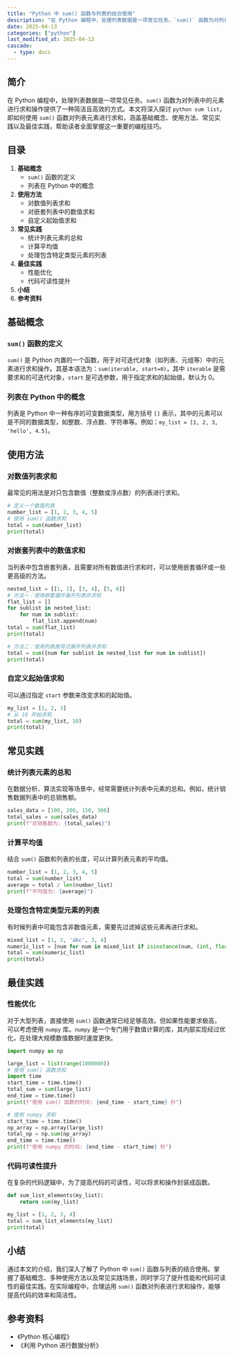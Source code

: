 ```yaml
---
title: "Python 中 sum() 函数与列表的结合使用"
description: "在 Python 编程中，处理列表数据是一项常见任务。`sum()` 函数为对列表中的元素进行求和操作提供了一种简洁且高效的方式。本文将深入探讨 `python sum list`，即如何使用 `sum()` 函数对列表元素进行求和，涵盖基础概念、使用方法、常见实践以及最佳实践，帮助读者全面掌握这一重要的编程技巧。"
date: 2025-04-13
categories: ["python"]
last_modified_at: 2025-04-13
cascade:
  - type: docs
---
```



## 简介
在 Python 编程中，处理列表数据是一项常见任务。`sum()` 函数为对列表中的元素进行求和操作提供了一种简洁且高效的方式。本文将深入探讨 `python sum list`，即如何使用 `sum()` 函数对列表元素进行求和，涵盖基础概念、使用方法、常见实践以及最佳实践，帮助读者全面掌握这一重要的编程技巧。

<!-- more -->
## 目录
1. **基础概念**
    - `sum()` 函数的定义
    - 列表在 Python 中的概念
2. **使用方法**
    - 对数值列表求和
    - 对嵌套列表中的数值求和
    - 自定义起始值求和
3. **常见实践**
    - 统计列表元素的总和
    - 计算平均值
    - 处理包含特定类型元素的列表
4. **最佳实践**
    - 性能优化
    - 代码可读性提升
5. **小结**
6. **参考资料**

## 基础概念
### `sum()` 函数的定义
`sum()` 是 Python 内置的一个函数，用于对可迭代对象（如列表、元组等）中的元素进行求和操作。其基本语法为：`sum(iterable, start=0)`，其中 `iterable` 是需要求和的可迭代对象，`start` 是可选参数，用于指定求和的起始值，默认为 0。

### 列表在 Python 中的概念
列表是 Python 中一种有序的可变数据类型，用方括号 `[]` 表示，其中的元素可以是不同的数据类型，如整数、浮点数、字符串等。例如：`my_list = [1, 2, 3, 'hello', 4.5]`。

## 使用方法
### 对数值列表求和
最常见的用法是对只包含数值（整数或浮点数）的列表进行求和。
```python
# 定义一个数值列表
number_list = [1, 2, 3, 4, 5]
# 使用 sum() 函数求和
total = sum(number_list)
print(total)  
```
### 对嵌套列表中的数值求和
当列表中包含嵌套列表，且需要对所有数值进行求和时，可以使用嵌套循环或一些更高级的方法。
```python
nested_list = [[1, 2], [3, 4], [5, 6]]
# 方法一：使用嵌套循环展开列表并求和
flat_list = []
for sublist in nested_list:
    for num in sublist:
        flat_list.append(num)
total = sum(flat_list)
print(total)  

# 方法二：使用列表推导式展开列表并求和
total = sum([num for sublist in nested_list for num in sublist])
print(total)  
```
### 自定义起始值求和
可以通过指定 `start` 参数来改变求和的起始值。
```python
my_list = [1, 2, 3]
# 从 10 开始求和
total = sum(my_list, 10)
print(total)  
```

## 常见实践
### 统计列表元素的总和
在数据分析、算法实现等场景中，经常需要统计列表中元素的总和。例如，统计销售数据列表中的总销售额。
```python
sales_data = [100, 200, 150, 300]
total_sales = sum(sales_data)
print(f"总销售额为: {total_sales}")
```
### 计算平均值
结合 `sum()` 函数和列表的长度，可以计算列表元素的平均值。
```python
number_list = [1, 2, 3, 4, 5]
total = sum(number_list)
average = total / len(number_list)
print(f"平均值为: {average}")
```
### 处理包含特定类型元素的列表
有时候列表中可能包含非数值元素，需要先过滤掉这些元素再进行求和。
```python
mixed_list = [1, 2, 'abc', 3, 4]
numeric_list = [num for num in mixed_list if isinstance(num, (int, float))]
total = sum(numeric_list)
print(total)  
```

## 最佳实践
### 性能优化
对于大型列表，直接使用 `sum()` 函数通常已经足够高效。但如果性能要求极高，可以考虑使用 `numpy` 库。`numpy` 是一个专门用于数值计算的库，其内部实现经过优化，在处理大规模数值数据时速度更快。
```python
import numpy as np

large_list = list(range(1000000))
# 使用 sum() 函数求和
import time
start_time = time.time()
total_sum = sum(large_list)
end_time = time.time()
print(f"使用 sum() 函数的时间: {end_time - start_time} 秒")

# 使用 numpy 求和
start_time = time.time()
np_array = np.array(large_list)
total_np = np.sum(np_array)
end_time = time.time()
print(f"使用 numpy 的时间: {end_time - start_time} 秒")
```
### 代码可读性提升
在复杂的代码逻辑中，为了提高代码的可读性，可以将求和操作封装成函数。
```python
def sum_list_elements(my_list):
    return sum(my_list)

my_list = [1, 2, 3, 4]
total = sum_list_elements(my_list)
print(total)  
```

## 小结
通过本文的介绍，我们深入了解了 Python 中 `sum()` 函数与列表的结合使用。掌握了基础概念、多种使用方法以及常见实践场景，同时学习了提升性能和代码可读性的最佳实践。在实际编程中，合理运用 `sum()` 函数对列表进行求和操作，能够提高代码的效率和简洁性。

## 参考资料
- 《Python 核心编程》
- 《利用 Python 进行数据分析》 